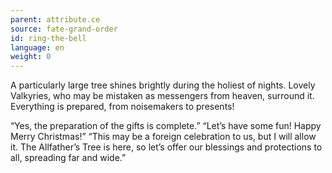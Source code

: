 ```yaml
---
parent: attribute.ce
source: fate-grand-order
id: ring-the-bell
language: en
weight: 0
---
```


A particularly large tree shines brightly during the holiest of nights. Lovely Valkyries, who may be mistaken as messengers from heaven, surround it. Everything is prepared, from noisemakers to presents!

“Yes, the preparation of the gifts is complete.”
“Let’s have some fun! Happy Merry Christmas!”
“This may be a foreign celebration to us, but I will allow it. The Allfather’s Tree is here, so let’s offer our blessings and protections to all, spreading far and wide.”
